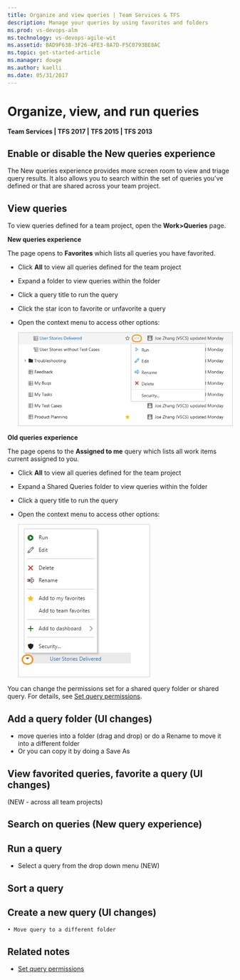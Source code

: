 ```yaml
---
title: Organize and view queries | Team Services & TFS
description: Manage your queries by using favorites and folders 
ms.prod: vs-devops-alm
ms.technology: vs-devops-agile-wit
ms.assetid: BAD9F638-3F26-4FE3-8A7D-F5C0793BE8AC  
ms.topic: get-started-article 
ms.manager: douge
ms.author: kaelli
ms.date: 05/31/2017  
---
```



# Organize, view, and run queries    

**Team Services | TFS 2017 | TFS 2015 | TFS 2013**


## Enable or disable the New queries experience

The New queries experience provides more screen room to view and triage query results. It also allows you to search within the set of queries you've defined or that are shared across your team project.  

## View queries

To view queries defined for a team project, open the **Work>Queries** page.  

**New queries experience** 

The page opens to **Favorites** which lists all queries you have favorited. 

- Click **All** to view all queries defined for the team project 
- Expand a folder to view queries within the folder 
- Click a query title to run the query 
- Click the star icon to favorite or unfavorite a query
- Open the context menu to access other options: 

	<img src="_img/organize-queries-drop-down-menu.png" alt="New query experience, Query context menu, shared query" style="border: 1px solid #cccccc;"/>


**Old queries experience**

The page opens to the **Assigned to me** query which lists all work items current assigned to you.  

- Click **All** to view all queries defined for the team project 
- Expand a Shared Queries folder to view queries within the folder 
- Click a query title to run the query 
- Open the context menu to access other options: 

	<img src="_img/organize-queries-drop-down-menu-old-exp.png" alt="Old query experience, Query context menu, shared query" style="border: 1px solid #cccccc;"/>

You can change the permissions set for a shared query folder or shared query. For details, see [Set query permissions](set-query-permissions.md). 


## Add a query folder  (UI changes) 

 - move queries into a folder (drag and drop) or do a Rename to move it into a different folder 
 - Or you can copy it by doing a Save As 



## View favorited queries, favorite a query (UI changes) 

(NEW - across all team projects) 




## Search on queries (New query experience) 


## Run a query 
- Select a query from the drop down menu (NEW) 

 
## Sort a query 


## Create a new query (UI changes) 
	• Move query to a different folder 
 


## Related notes 

- [Set query permissions](set-query-permissions.md) 

